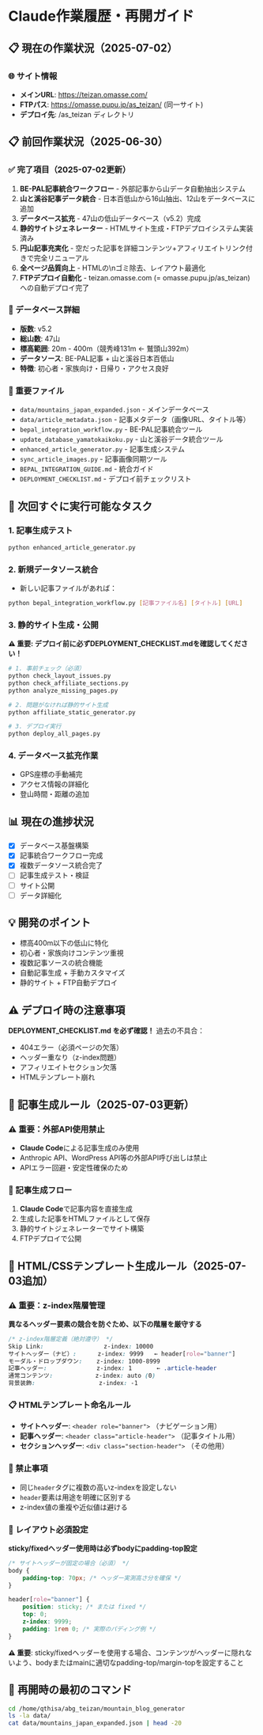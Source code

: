 # Claude作業履歴・再開ガイド

## 📋 現在の作業状況（2025-07-02）

### 🌐 サイト情報
- **メインURL**: https://teizan.omasse.com/
- **FTPパス**: https://omasse.pupu.jp/as_teizan/ (同一サイト)
- **デプロイ先**: /as_teizan ディレクトリ

## 📋 前回作業状況（2025-06-30）

### ✅ 完了項目（2025-07-02更新）
1. **BE-PAL記事統合ワークフロー** - 外部記事から山データ自動抽出システム
2. **山と溪谷記事データ統合** - 日本百低山から16山抽出、12山をデータベースに追加
3. **データベース拡充** - 47山の低山データベース（v5.2）完成
4. **静的サイトジェネレーター** - HTMLサイト生成・FTPデプロイシステム実装済み
5. **円山記事充実化** - 空だった記事を詳細コンテンツ+アフィリエイトリンク付きで完全リニューアル
6. **全ページ品質向上** - HTMLの\nゴミ除去、レイアウト最適化
7. **FTPデプロイ自動化** - teizan.omasse.com (= omasse.pupu.jp/as_teizan) への自動デプロイ完了

### 🎯 データベース詳細
- **版数**: v5.2
- **総山数**: 47山
- **標高範囲**: 20m - 400m（競秀峰131m ← 鷲頭山392m）
- **データソース**: BE-PAL記事 + 山と溪谷日本百低山
- **特徴**: 初心者・家族向け・日帰り・アクセス良好

### 📁 重要ファイル
- `data/mountains_japan_expanded.json` - メインデータベース
- `data/article_metadata.json` - 記事メタデータ（画像URL、タイトル等）
- `bepal_integration_workflow.py` - BE-PAL記事統合ツール
- `update_database_yamatokaikoku.py` - 山と溪谷データ統合ツール
- `enhanced_article_generator.py` - 記事生成システム
- `sync_article_images.py` - 記事画像同期ツール
- `BEPAL_INTEGRATION_GUIDE.md` - 統合ガイド
- `DEPLOYMENT_CHECKLIST.md` - デプロイ前チェックリスト

## 🚀 次回すぐに実行可能なタスク

### 1. 記事生成テスト
```bash
python enhanced_article_generator.py
```

### 2. 新規データソース統合
- 新しい記事ファイルがあれば：
```bash
python bepal_integration_workflow.py [記事ファイル名] [タイトル] [URL]
```

### 3. 静的サイト生成・公開
**⚠️ 重要: デプロイ前に必ずDEPLOYMENT_CHECKLIST.mdを確認してください！**
```bash
# 1. 事前チェック（必須）
python check_layout_issues.py
python check_affiliate_sections.py
python analyze_missing_pages.py

# 2. 問題がなければ静的サイト生成
python affiliate_static_generator.py

# 3. デプロイ実行
python deploy_all_pages.py
```

### 4. データベース拡充作業
- GPS座標の手動補完
- アクセス情報の詳細化
- 登山時間・距離の追加

## 📊 現在の進捗状況
- [x] データベース基盤構築
- [x] 記事統合ワークフロー完成
- [x] 複数データソース統合完了
- [ ] 記事生成テスト・検証
- [ ] サイト公開
- [ ] データ詳細化

## 💡 開発のポイント
- 標高400m以下の低山に特化
- 初心者・家族向けコンテンツ重視
- 複数記事ソースの統合機能
- 自動記事生成 + 手動カスタマイズ
- 静的サイト + FTP自動デプロイ

## ⚠️ デプロイ時の注意事項
**DEPLOYMENT_CHECKLIST.md を必ず確認！**
過去の不具合：
- 404エラー（必須ページの欠落）
- ヘッダー重なり（z-index問題）
- アフィリエイトセクション欠落
- HTMLテンプレート崩れ

## 📝 記事生成ルール（2025-07-03更新）

### ⚠️ 重要：外部API使用禁止
- **Claude Code**による記事生成のみ使用
- Anthropic API、WordPress API等の外部API呼び出しは禁止
- APIエラー回避・安定性確保のため

### 🎯 記事生成フロー
1. **Claude Code**で記事内容を直接生成
2. 生成した記事をHTMLファイルとして保存
3. 静的サイトジェネレーターでサイト構築
4. FTPデプロイで公開

## 🎨 HTML/CSSテンプレート生成ルール（2025-07-03追加）

### ⚠️ 重要：z-index階層管理
**異なるヘッダー要素の競合を防ぐため、以下の階層を厳守する**

```css
/* z-index階層定義（絶対遵守） */
Skip Link:                 z-index: 10000
サイトヘッダー（ナビ）:      z-index: 9999   ← header[role="banner"]
モーダル・ドロップダウン:    z-index: 1000-8999
記事ヘッダー:              z-index: 1       ← .article-header  
通常コンテンツ:            z-index: auto (0)
背景装飾:                  z-index: -1
```

### 📋 HTMLテンプレート命名ルール
- **サイトヘッダー**: `<header role="banner">` （ナビゲーション用）
- **記事ヘッダー**: `<header class="article-header">` （記事タイトル用）
- **セクションヘッダー**: `<div class="section-header">` （その他用）

### 🚫 禁止事項
- 同じ`header`タグに複数の高いz-indexを設定しない
- `header`要素は用途を明確に区別する
- z-index値の重複や近似値は避ける

### 📐 レイアウト必須設定
**sticky/fixedヘッダー使用時は必ずbodyにpadding-top設定**
```css
/* サイトヘッダーが固定の場合（必須） */
body {
    padding-top: 70px; /* ヘッダー実測高さ分を確保 */
}

header[role="banner"] {
    position: sticky; /* または fixed */
    top: 0;
    z-index: 9999;
    padding: 1rem 0; /* 実際のパディング例 */
}
```

**⚠️ 重要**: sticky/fixedヘッダーを使用する場合、コンテンツがヘッダーに隠れないよう、bodyまたはmainに適切なpadding-top/margin-topを設定すること

## 🔄 再開時の最初のコマンド
```bash
cd /home/qthisa/abg_teizan/mountain_blog_generator
ls -la data/
cat data/mountains_japan_expanded.json | head -20
```